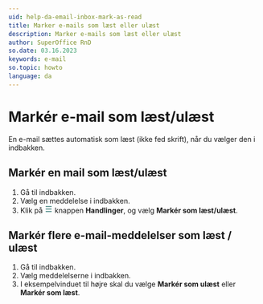 ```yaml
---
uid: help-da-email-inbox-mark-as-read
title: Marker e-mails som læst eller ulæst
description: Marker e-mails som læst eller ulæst
author: SuperOffice RnD
so.date: 03.16.2023
keywords: e-mail
so.topic: howto
language: da
---
```


# Markér e-mail som læst/ulæst

En e-mail sættes automatisk som læst (ikke fed skrift), når du vælger den i indbakken.

## Markér en mail som læst/ulæst

1. Gå til indbakken.
2. Vælg en meddelelse i indbakken.
3. Klik på ![ikonet][img1] knappen **Handlinger**, og vælg **Markér som læst/ulæst**.

## Markér flere e-mail-meddelelser som læst / ulæst

1. Gå til indbakken.
2. Vælg meddelelserne i indbakken.
3. I eksempelvinduet til højre skal du vælge **Markér som ulæst** eller **Markér som læst**.

<!-- Referenced links -->

<!-- Referenced images -->
[img1]: ../../../../media/icons/btn-menu.png
